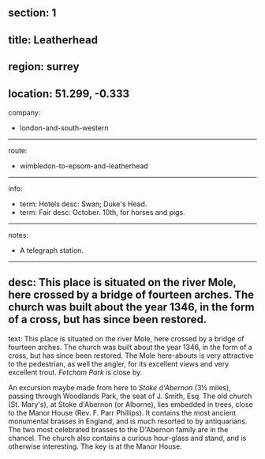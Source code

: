 section: 1
----
title: Leatherhead
----
region: surrey
----
location: 51.299, -0.333
----
company:
- london-and-south-western
----
route:
- wimbledon-to-epsom-and-leatherhead
----
info:
- term: Hotels
  desc: Swan; Duke's Head.
- term: Fair
  desc: October. 10th, for horses and pigs.
----
notes:
- A telegraph station.
----
desc: This place is situated on the river Mole, here crossed by a bridge of fourteen arches. The church was built about the year 1346, in the form of a cross, but has since been restored.
----
text: This place is situated on the river Mole, here crossed by a bridge of fourteen arches. The church was built about the year 1346, in the form of a cross, but has since been restored. The Mole here-abouts is very attractive to the pedestrian, as well the angler, for its excellent views and very excellent trout. *Fetcham Park* is close by.

An excursion maybe made from here to *Stoke d'Abernon* (3½ miles), passing through Woodlands Park, the seat of J. Smith, Esq. The old church (St. Mary's), at Stoke d'Abernon (or Alborne), lies embedded in trees, close to the Manor House (Rev. F. Parr Phillips). It contains the most ancient monumental brasses in England, and is much resorted to by antiquarians. The two most celebrated brasses to the D'Abernon family are in the chancel. The church also contains a curious hour-glass and stand, and is otherwise interesting. The key is at the Manor House.
